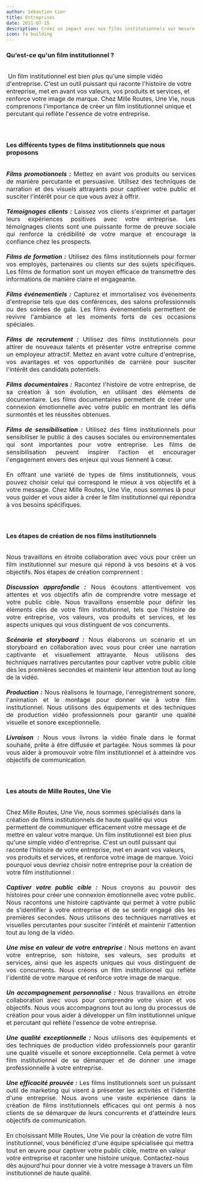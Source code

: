 ```yaml
---
author: Sébastien Cier
title: Entreprises
date: 2021-07-15
description: Créez un impact avec nos films institutionnels sur mesure
icon: fa building
---
```


<h3>Qu'est-ce qu'un film institutionnel ?</h3>
<p style='margin:0cm;font-size:16px;'>&nbsp;</p>
<p style='margin:0cm;font-size:16px;'>&nbsp;Un film institutionnel est bien plus qu'une simple vidéo d'entreprise. C'est un outil puissant qui raconte l'histoire de votre entreprise, met en avant vos valeurs, vos produits et services, et renforce votre image de marque. Chez Mille Routes, Une Vie, nous comprenons l'importance de créer un film institutionnel unique et percutant qui reflète l'essence de votre entreprise.</p>
<p style='margin:0cm;font-size:16px;'>&nbsp;</p>
<p style='margin:0cm;font-size:16px;'>&nbsp;</p>
<h3>Les différents types de films institutionnels que nous proposons</h3>
<p style='margin:0cm;font-size:16px;'>&nbsp;</p>
<p style='margin:0cm;font-size:16px;text-align:justify;'><strong><em>Films promotionnels :</em></strong>&nbsp;Mettez en avant vos produits ou services de manière percutante et persuasive. Utilisez des techniques de narration et des visuels attrayants pour captiver votre public et susciter l'intérêt pour ce que vous avez à offrir.</p>
<p style='margin:0cm;font-size:16px;'>&nbsp;</p>
<p style='margin:0cm;font-size:16px;text-align:justify;'><strong><em>Témoignages clients :</em></strong>&nbsp;Laissez vos clients s'exprimer et partager leurs expériences positives avec votre entreprise. Les témoignages clients sont une puissante forme de preuve sociale qui renforce la crédibilité de votre marque et encourage la confiance chez les prospects.</p>
<p style='margin:0cm;font-size:16px;'>&nbsp;</p>
<p style='margin:0cm;font-size:16px;text-align:justify;'><strong><em>Films de formation :</em></strong>&nbsp;Utilisez des films institutionnels pour former vos employés, partenaires ou clients sur des sujets spécifiques. Les films de formation sont un moyen efficace de transmettre des informations de manière claire et engageante.</p>
<p style='margin:0cm;font-size:16px;'>&nbsp;</p>
<p style='margin:0cm;font-size:16px;text-align:justify;'><strong><em>Films événementiels :</em></strong>&nbsp;Capturez et immortalisez vos événements d'entreprise tels que des conférences, des salons professionnels ou des soirées de gala. Les films événementiels permettent de revivre l'ambiance et les moments forts de ces occasions spéciales.</p>
<p style='margin:0cm;font-size:16px;'>&nbsp;</p>
<p style='margin:0cm;font-size:16px;text-align:justify;'><strong><em>Films de recrutement :</em></strong>&nbsp;Utilisez des films institutionnels pour attirer de nouveaux talents et présenter votre entreprise comme un employeur attractif. Mettez en avant votre culture d'entreprise, vos avantages et vos opportunités de carrière pour susciter l'intérêt des candidats potentiels.</p>
<p style='margin:0cm;font-size:16px;'>&nbsp;</p>
<p style='margin:0cm;font-size:16px;text-align:justify;'><strong><em>Films documentaires :</em></strong>&nbsp;Racontez l'histoire de votre entreprise, de sa création à son évolution, en utilisant des éléments de documentaire. Les films documentaires permettent de créer une connexion émotionnelle avec votre public en montrant les défis surmontés et les réussites obtenues.</p>
<p style='margin:0cm;font-size:16px;'>&nbsp;</p>
<p style='margin:0cm;font-size:16px;text-align:justify;'><strong><em>Films de sensibilisation :</em></strong> Utilisez des films institutionnels pour sensibiliser le public à des causes sociales ou environnementales qui sont importantes pour votre entreprise. Les films de sensibilisation peuvent inspirer l'action et encourager l'engagement envers des enjeux qui vous tiennent à cœur.</p>
<p style='margin:0cm;font-size:16px;'>&nbsp;</p>
<p style='margin:0cm;font-size:16px;text-align:justify;'>En offrant une variété de types de films institutionnels, vous pouvez choisir celui qui correspond le mieux à vos objectifs et à votre message. Chez Mille Routes, Une Vie, nous sommes là pour vous guider et vous aider à créer le film institutionnel qui répondra à vos besoins spécifiques.</p>
<p style='margin:0cm;font-size:16px;'>&nbsp;</p>
<p style='margin:0cm;font-size:16px;'>&nbsp;</p>
<h3>Les étapes de création de nos films institutionnels</h3>
<p style='margin:0cm;font-size:16px;'>&nbsp;</p>
<p style='margin:0cm;font-size:16px;text-align:justify;'>Nous travaillons en étroite collaboration avec vous pour créer un film institutionnel sur mesure qui répond à vos besoins et à vos objectifs. Nos étapes de création comprennent :</p>
<p style='margin:0cm;font-size:16px;'>&nbsp;</p>
<p style='margin:0cm;font-size:16px;text-align:justify;'><strong><em>Discussion approfondie :</em></strong>&nbsp;Nous écoutons attentivement vos attentes et vos objectifs afin de comprendre votre message et votre public cible. Nous travaillons ensemble pour définir les éléments clés de votre film institutionnel, tels que l'histoire de votre entreprise, vos valeurs, vos produits et services, et les aspects uniques qui vous distinguent de vos concurrents.</p>
<p style='margin:0cm;font-size:16px;'>&nbsp;</p>
<p style='margin:0cm;font-size:16px;text-align:justify;'><strong><em>Scénario et storyboard :</em></strong>&nbsp;Nous élaborons un scénario et un storyboard en collaboration avec vous pour créer une narration captivante et visuellement attrayante. Nous utilisons des techniques narratives percutantes pour captiver votre public cible dès les premières secondes et maintenir leur attention tout au long de la vidéo.</p>
<p style='margin:0cm;font-size:16px;'>&nbsp;</p>
<p style='margin:0cm;font-size:16px;text-align:justify;'><strong><em>Production :</em></strong>&nbsp;Nous réalisons le tournage, l'enregistrement sonore, l'animation et le montage pour donner vie à votre film institutionnel. Nous utilisons des équipements et des techniques de production vidéo professionnels pour garantir une qualité visuelle et sonore exceptionnelle.</p>
<p style='margin:0cm;font-size:16px;'>&nbsp;</p>
<p style='margin:0cm;font-size:16px;text-align:justify;'><strong><em>Livraison :</em></strong>&nbsp;Nous vous livrons la vidéo finale dans le format souhaité, prête à être diffusée et partagée. Nous sommes là pour vous aider à promouvoir votre film institutionnel et à atteindre vos objectifs de communication.</p>
<p style='margin:0cm;font-size:16px;'>&nbsp;</p>
<p style='margin:0cm;font-size:16px;'>&nbsp;</p>
<h3>Les atouts de Mille Routes, Une Vie</h3>
<p style='margin:0cm;font-size:16px;'>&nbsp;</p>
<p style='margin:0cm;font-size:16px;'>Chez Mille Routes, Une Vie, nous sommes spécialisés dans la création de films institutionnels de haute qualité qui vous permettent de communiquer efficacement votre message et de mettre en valeur votre marque. Un film institutionnel est bien plus qu'une simple vidéo d'entreprise. C'est un outil puissant qui raconte l'histoire de votre entreprise, met en avant vos valeurs, vos produits et services, et renforce votre image de marque. Voici pourquoi vous devriez choisir notre entreprise pour la création de votre film institutionnel :</p>
<p style='margin:0cm;font-size:16px;'>&nbsp;</p>
<p style='margin:0cm;font-size:16px;text-align:justify;'><strong><em>Captiver votre public cible :</em></strong> Nous croyons au pouvoir des histoires pour créer une connexion émotionnelle avec votre public. Nous racontons une histoire captivante qui permet à votre public de s'identifier à votre entreprise et de se sentir engagé dès les premières secondes. Nous utilisons des techniques narratives et visuelles percutantes pour susciter l'intérêt et maintenir l'attention tout au long de la vidéo.</p>
<p style='margin:0cm;font-size:16px;'>&nbsp;</p>
<p style='margin:0cm;font-size:16px;text-align:justify;'><strong><em>Une mise en valeur de votre entreprise :</em></strong> Nous mettons en avant votre entreprise, son histoire, ses valeurs, ses produits et services, ainsi que les aspects uniques qui vous distinguent de vos concurrents. Nous créons un film institutionnel qui reflète l'identité de votre marque et renforce votre image de marque.</p>
<p style='margin:0cm;font-size:16px;'>&nbsp;</p>
<p style='margin:0cm;font-size:16px;text-align:justify;'><strong><em>Un accompagnement personnalisé :</em></strong> Nous travaillons en étroite collaboration avec vous pour comprendre votre vision et vos objectifs. Nous vous accompagnons tout au long du processus de création pour vous aider à développer un film institutionnel unique et percutant qui reflète l'essence de votre entreprise.</p>
<p style='margin:0cm;font-size:16px;'>&nbsp;</p>
<p style='margin:0cm;font-size:16px;text-align:justify;'><strong><em>Une qualité exceptionnelle :</em></strong> Nous utilisons des équipements et des techniques de production vidéo professionnels pour garantir une qualité visuelle et sonore exceptionnelle. Cela permet à votre film institutionnel de se démarquer et de donner une image professionnelle à votre entreprise.</p>
<p style='margin:0cm;font-size:16px;'>&nbsp;</p>
<p style='margin:0cm;font-size:16px;text-align:justify;'><strong><em>Une efficacité prouvée :</em></strong> Les films institutionnels sont un puissant outil de marketing qui visent à présenter les activités et l'identité d'une entreprise. Nous avons une vaste expérience dans la création de films institutionnels efficaces qui ont permis à nos clients de se démarquer de leurs concurrents et d'atteindre leurs objectifs de communication.</p>
<p style='margin:0cm;font-size:16px;'>&nbsp;</p>
<p style='margin:0cm;font-size:16px;'>En choisissant Mille Routes, Une Vie pour la création de votre film institutionnel, vous bénéficiez d'une équipe spécialisée qui mettra tout en œuvre pour captiver votre public cible, mettre en valeur votre entreprise et raconter une histoire unique. Contactez-nous dès aujourd'hui pour donner vie à votre message à travers un film institutionnel de haute qualité.</p>
<p style='margin:0cm;font-size:16px;'>&nbsp;</p>